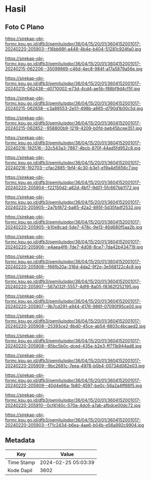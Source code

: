 # Hasil

## Foto C Plano

https://sirekap-obj-formc.kpu.go.id/dfb3/pemilu/pdpr/36/04/15/20/01/3604152001017-20240220-205903--f16bb98f-a448-4b4e-b404-51281c924fa0.jpg

https://sirekap-obj-formc.kpu.go.id/dfb3/pemilu/pdpr/36/04/15/20/01/3604152001017-20240215-062206--35099869-c46d-4ec8-984f-a17a5879a56e.jpg

https://sirekap-obj-formc.kpu.go.id/dfb3/pemilu/pdpr/36/04/15/20/01/3604152001017-20240215-062438--d0710002-e73d-4cd4-ae5b-f88bf9d4cf5f.jpg

https://sirekap-obj-formc.kpu.go.id/dfb3/pemilu/pdpr/36/04/15/20/01/3604152001017-20240215-062658--c3a89553-2e51-498b-a885-d790d1b00c5d.jpg

https://sirekap-obj-formc.kpu.go.id/dfb3/pemilu/pdpr/36/04/15/20/01/3604152001017-20240215-062852--958800b9-1219-4209-b0fd-beb45bcee351.jpg

https://sirekap-obj-formc.kpu.go.id/dfb3/pemilu/pdpr/36/04/15/20/01/3604152001017-20240216-192516--32c543a3-7867-4bcb-870f-44ad5fd952c8.jpg

https://sirekap-obj-formc.kpu.go.id/dfb3/pemilu/pdpr/36/04/15/20/01/3604152001017-20240216-192703--cfac2885-1bf4-4c30-b3e1-e19a4d5656c7.jpg

https://sirekap-obj-formc.kpu.go.id/dfb3/pemilu/pdpr/36/04/15/20/01/3604152001017-20240220-205904--f22150d2-a82d-4bf7-9d01-5fc667bb1172.jpg

https://sirekap-obj-formc.kpu.go.id/dfb3/pemilu/pdpr/36/04/15/20/01/3604152001017-20240220-205905--2a7b1872-ba85-42a2-895f-5d35fadf2532.jpg

https://sirekap-obj-formc.kpu.go.id/dfb3/pemilu/pdpr/36/04/15/20/01/3604152001017-20240220-205905--b10e8cad-5de7-478c-9e13-46d680f5aa2b.jpg

https://sirekap-obj-formc.kpu.go.id/dfb3/pemilu/pdpr/36/04/15/20/01/3604152001017-20240220-205906--e4aea4f6-7de7-4d08-8ce7-7da42b434719.jpg

https://sirekap-obj-formc.kpu.go.id/dfb3/pemilu/pdpr/36/04/15/20/01/3604152001017-20240220-205906--f66fb20a-316d-4da2-9f2e-3e568122c4c8.jpg

https://sirekap-obj-formc.kpu.go.id/dfb3/pemilu/pdpr/36/04/15/20/01/3604152001017-20240220-205907--567a132f-5557-4df8-8a05-f8362f252195.jpg

https://sirekap-obj-formc.kpu.go.id/dfb3/pemilu/pdpr/36/04/15/20/01/3604152001017-20240220-205907--9b7cd291-a944-4176-986f-07090f95ce00.jpg

https://sirekap-obj-formc.kpu.go.id/dfb3/pemilu/pdpr/36/04/15/20/01/3604152001017-20240220-205908--25393ce2-8bd0-45ce-ab54-8803c4bcaed2.jpg

https://sirekap-obj-formc.kpu.go.id/dfb3/pemilu/pdpr/36/04/15/20/01/3604152001017-20240220-205908--85bc5b0c-dced-435a-b2e3-ff711b944ad6.jpg

https://sirekap-obj-formc.kpu.go.id/dfb3/pemilu/pdpr/36/04/15/20/01/3604152001017-20240220-205909--9bc2681c-7eea-4978-b0b4-00734d082e03.jpg

https://sirekap-obj-formc.kpu.go.id/dfb3/pemilu/pdpr/36/04/15/20/01/3604152001017-20240220-205909--40d4e66a-1b80-4597-be0c-56a2a4ff66f5.jpg

https://sirekap-obj-formc.kpu.go.id/dfb3/pemilu/pdpr/36/04/15/20/01/3604152001017-20240220-205910--0cf4140c-570a-4dc6-a7ab-afbdce00dc72.jpg

https://sirekap-obj-formc.kpu.go.id/dfb3/pemilu/pdpr/36/04/15/20/01/3604152001017-20240220-205903--f71c2434-b6ea-4ae6-b04b-e56a992c9904.jpg


## Metadata

| Key        | Value               |
| ---------- | ------------------- |
| Time Stamp | 2024-02-25 05:03:39 |
| Kode Dapil | 3602                |



